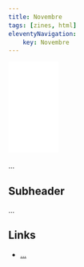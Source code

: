 ```yaml
---
title: Novembre
tags: [zines, html]
eleventyNavigation:
	key: Novembre
---
```


![image](/img/Emblem_White_100px.png)

...

## Subheader

...

## Links
- [...]()